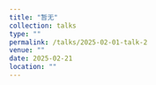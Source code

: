 ```yaml
---
title: "暂无"
collection: talks
type: ""
permalink: /talks/2025-02-01-talk-2
venue: ""
date: 2025-02-21
location: ""
---
```

